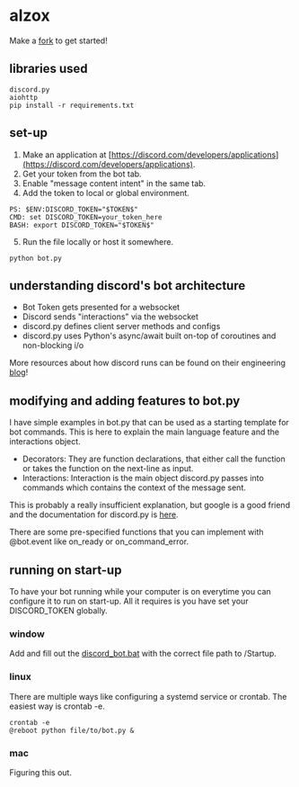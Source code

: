 # alzox 

Make a [fork](https://docs.github.com/en/pull-requests/collaborating-with-pull-requests/working-with-forks/fork-a-repo) to get started!

## libraries used
```
discord.py
aiohttp
pip install -r requirements.txt
```

## set-up

1. Make an application at [https://discord.com/developers/applications](https://discord.com/developers/applications).
2. Get your token from the bot tab.
3. Enable "message content intent" in the same tab.
4. Add the token to local or global environment.
```
PS: $ENV:DISCORD_TOKEN="$TOKEN$"
CMD: set DISCORD_TOKEN=your_token_here
BASH: export DISCORD_TOKEN="$TOKEN$"
``` 
5. Run the file locally or host it somewhere.
```
python bot.py
```

## understanding discord's bot architecture

* Bot Token gets presented for a websocket
* Discord sends "interactions" via the websocket
* discord.py defines client server methods and configs
* discord.py uses Python's async/await built on-top of coroutines and non-blocking i/o

More resources about how discord runs can be found on their engineering [blog](https://discord.com/category/engineering)!

## modifying and adding features to bot.py

I have simple examples in bot.py that can be used as a starting template for bot commands. This is here to explain the main language feature and the interactions object.

* Decorators: They are function declarations, that either call the function or takes the function on the next-line as input.
* Interactions: Interaction is the main object discord.py passes into commands which contains the context of the message sent.

This is probably a really insufficient explanation, but google is a good friend and the documentation for discord.py is [here](https://discordpy-reborn.readthedocs.io/en/latest/index.html).

There are some pre-specified functions that you can implement with @bot.event like on_ready or on_command_error.

## running on start-up

To have your bot running while your computer is on everytime you can configure it to run on start-up. All it requires is you have set your DISCORD_TOKEN globally.

### window

Add and fill out the [discord_bot.bat]() with the correct file path to /Startup.

### linux 

There are multiple ways like configuring a systemd service or crontab. The easiest way is crontab -e.

```
crontab -e 
@reboot python file/to/bot.py &
```

### mac

Figuring this out.
